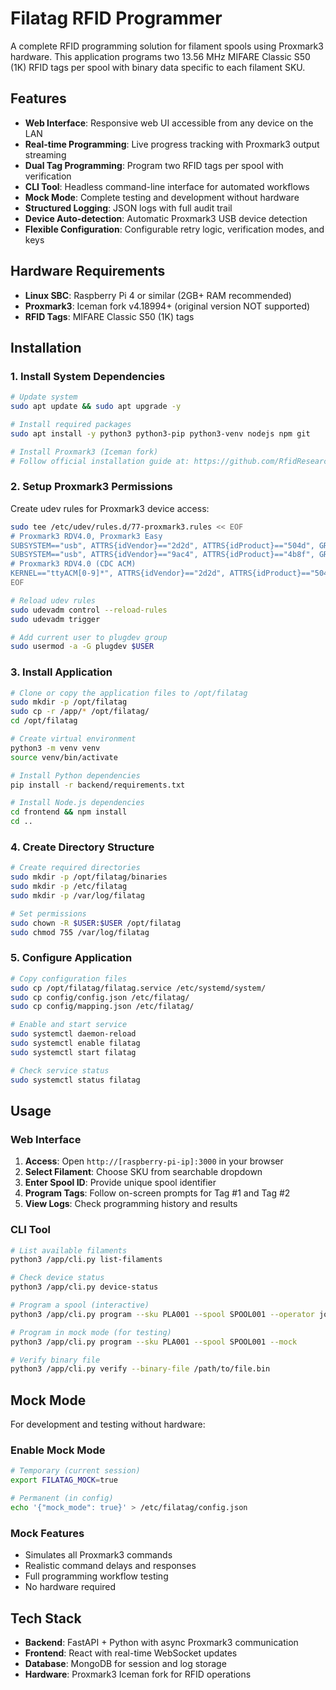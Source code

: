 # Filatag RFID Programmer

A complete RFID programming solution for filament spools using Proxmark3 hardware. This application programs two 13.56 MHz MIFARE Classic S50 (1K) RFID tags per spool with binary data specific to each filament SKU.

## Features

- **Web Interface**: Responsive web UI accessible from any device on the LAN
- **Real-time Programming**: Live progress tracking with Proxmark3 output streaming  
- **Dual Tag Programming**: Program two RFID tags per spool with verification
- **CLI Tool**: Headless command-line interface for automated workflows
- **Mock Mode**: Complete testing and development without hardware
- **Structured Logging**: JSON logs with full audit trail
- **Device Auto-detection**: Automatic Proxmark3 USB device detection
- **Flexible Configuration**: Configurable retry logic, verification modes, and keys

## Hardware Requirements

- **Linux SBC**: Raspberry Pi 4 or similar (2GB+ RAM recommended)
- **Proxmark3**: Iceman fork v4.18994+ (original version NOT supported)
- **RFID Tags**: MIFARE Classic S50 (1K) tags

## Installation

### 1. Install System Dependencies

```bash
# Update system
sudo apt update && sudo apt upgrade -y

# Install required packages
sudo apt install -y python3 python3-pip python3-venv nodejs npm git

# Install Proxmark3 (Iceman fork)
# Follow official installation guide at: https://github.com/RfidResearchGroup/proxmark3
```

### 2. Setup Proxmark3 Permissions

Create udev rules for Proxmark3 device access:

```bash
sudo tee /etc/udev/rules.d/77-proxmark3.rules << EOF
# Proxmark3 RDV4.0, Proxmark3 Easy
SUBSYSTEM=="usb", ATTRS{idVendor}=="2d2d", ATTRS{idProduct}=="504d", GROUP="plugdev", MODE="0664"
SUBSYSTEM=="usb", ATTRS{idVendor}=="9ac4", ATTRS{idProduct}=="4b8f", GROUP="plugdev", MODE="0664"
# Proxmark3 RDV4.0 (CDC ACM)
KERNEL=="ttyACM[0-9]*", ATTRS{idVendor}=="2d2d", ATTRS{idProduct}=="504d", GROUP="plugdev", MODE="0664"
EOF

# Reload udev rules
sudo udevadm control --reload-rules
sudo udevadm trigger

# Add current user to plugdev group
sudo usermod -a -G plugdev $USER
```

### 3. Install Application

```bash
# Clone or copy the application files to /opt/filatag
sudo mkdir -p /opt/filatag
sudo cp -r /app/* /opt/filatag/
cd /opt/filatag

# Create virtual environment
python3 -m venv venv
source venv/bin/activate

# Install Python dependencies  
pip install -r backend/requirements.txt

# Install Node.js dependencies
cd frontend && npm install
cd ..
```

### 4. Create Directory Structure

```bash
# Create required directories
sudo mkdir -p /opt/filatag/binaries
sudo mkdir -p /etc/filatag
sudo mkdir -p /var/log/filatag

# Set permissions
sudo chown -R $USER:$USER /opt/filatag
sudo chmod 755 /var/log/filatag
```

### 5. Configure Application

```bash
# Copy configuration files
sudo cp /opt/filatag/filatag.service /etc/systemd/system/
sudo cp config/config.json /etc/filatag/
sudo cp config/mapping.json /etc/filatag/

# Enable and start service
sudo systemctl daemon-reload
sudo systemctl enable filatag
sudo systemctl start filatag

# Check service status
sudo systemctl status filatag
```

## Usage

### Web Interface

1. **Access**: Open `http://[raspberry-pi-ip]:3000` in your browser
2. **Select Filament**: Choose SKU from searchable dropdown
3. **Enter Spool ID**: Provide unique spool identifier
4. **Program Tags**: Follow on-screen prompts for Tag #1 and Tag #2
5. **View Logs**: Check programming history and results

### CLI Tool

```bash
# List available filaments
python3 /app/cli.py list-filaments

# Check device status
python3 /app/cli.py device-status

# Program a spool (interactive)
python3 /app/cli.py program --sku PLA001 --spool SPOOL001 --operator john

# Program in mock mode (for testing)
python3 /app/cli.py program --sku PLA001 --spool SPOOL001 --mock

# Verify binary file
python3 /app/cli.py verify --binary-file /path/to/file.bin
```

## Mock Mode

For development and testing without hardware:

### Enable Mock Mode
```bash
# Temporary (current session)
export FILATAG_MOCK=true

# Permanent (in config)
echo '{"mock_mode": true}' > /etc/filatag/config.json
```

### Mock Features
- Simulates all Proxmark3 commands
- Realistic command delays and responses
- Full programming workflow testing
- No hardware required

## Tech Stack

- **Backend**: FastAPI + Python with async Proxmark3 communication
- **Frontend**: React with real-time WebSocket updates
- **Database**: MongoDB for session and log storage
- **Hardware**: Proxmark3 Iceman fork for RFID operations
